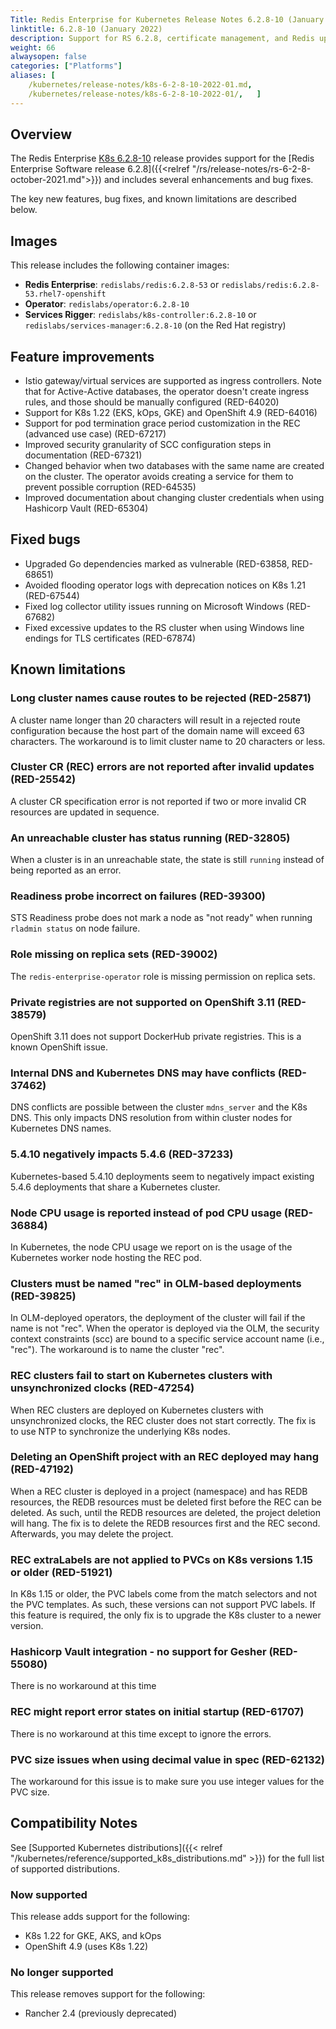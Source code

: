 ```yaml
---
Title: Redis Enterprise for Kubernetes Release Notes 6.2.8-10 (January 2022)
linktitle: 6.2.8-10 (January 2022)
description: Support for RS 6.2.8, certificate management, and Redis upgrade policy.
weight: 66
alwaysopen: false
categories: ["Platforms"]
aliases: [
    /kubernetes/release-notes/k8s-6-2-8-10-2022-01.md,
    /kubernetes/release-notes/k8s-6-2-8-10-2022-01/,   ]
---
```

## Overview

The Redis Enterprise [K8s 6.2.8-10](https://github.com/RedisLabs/redis-enterprise-k8s-docs/releases/tag/v6.2.8-10) release provides support for the [Redis Enterprise Software release 6.2.8]({{<relref "/rs/release-notes/rs-6-2-8-october-2021.md">}}) and includes several enhancements and bug fixes.

The key new features, bug fixes, and known limitations are described below.

## Images

This release includes the following container images:

* **Redis Enterprise**: `redislabs/redis:6.2.8-53` or  `redislabs/redis:6.2.8-53.rhel7-openshift`
* **Operator**: `redislabs/operator:6.2.8-10`
* **Services Rigger**: `redislabs/k8s-controller:6.2.8-10` or `redislabs/services-manager:6.2.8-10` (on the Red Hat registry)

## Feature improvements

* Istio gateway/virtual services are supported as ingress controllers. Note that for Active-Active databases, the operator doesn't create ingress rules, and those should be manually configured (RED-64020)
* Support for K8s 1.22 (EKS, kOps, GKE) and OpenShift 4.9 (RED-64016)
* Support for pod termination grace period customization in the REC (advanced use case) (RED-67217)
* Improved security granularity of SCC configuration steps in documentation (RED-67321)
* Changed behavior when two databases with the same name are created on the cluster. The operator avoids creating a service for them to prevent possible corruption (RED-64535)
* Improved documentation about changing cluster credentials when using Hashicorp Vault (RED-65304)

## Fixed bugs

* Upgraded Go dependencies marked as vulnerable (RED-63858, RED-68651)
* Avoided flooding operator logs with deprecation notices on K8s 1.21 (RED-67544)
* Fixed log collector utility issues running on Microsoft Windows (RED-67682)
* Fixed excessive updates to the RS cluster when using Windows line endings for TLS certificates (RED-67874)

## Known limitations

### Long cluster names cause routes to be rejected  (RED-25871)

A cluster name longer than 20 characters will result in a rejected route configuration because the host part of the domain name will exceed 63 characters. The workaround is to limit cluster name to 20 characters or less.

### Cluster CR (REC) errors are not reported after invalid updates (RED-25542)

A cluster CR specification error is not reported if two or more invalid CR resources are updated in sequence.

### An unreachable cluster has status running (RED-32805)

When a cluster is in an unreachable state, the state is still `running` instead of being reported as an error.

### Readiness probe incorrect on failures (RED-39300)

STS Readiness probe does not mark a node as "not ready" when running `rladmin status` on node failure.

### Role missing on replica sets (RED-39002)

The `redis-enterprise-operator` role is missing permission on replica sets.

### Private registries are not supported on OpenShift 3.11 (RED-38579)

OpenShift 3.11 does not support DockerHub private registries. This is a known OpenShift issue.

### Internal DNS and Kubernetes DNS may have conflicts (RED-37462)

DNS conflicts are possible between the cluster `mdns_server` and the K8s DNS. This only impacts DNS resolution from within cluster nodes for Kubernetes DNS names.

### 5.4.10 negatively impacts 5.4.6 (RED-37233)

Kubernetes-based 5.4.10 deployments seem to negatively impact existing 5.4.6 deployments that share a Kubernetes cluster.

### Node CPU usage is reported instead of pod CPU usage (RED-36884)

In Kubernetes, the node CPU usage we report on is the usage of the Kubernetes worker node hosting the REC pod.

### Clusters must be named "rec" in OLM-based deployments (RED-39825)

In OLM-deployed operators, the deployment of the cluster will fail if the name is not "rec". When the operator is deployed via the OLM, the security context constraints (scc) are bound to a specific service account name (i.e., "rec"). The workaround is to name the cluster "rec".

### REC clusters fail to start on Kubernetes clusters with unsynchronized clocks (RED-47254)

When REC clusters are deployed on Kubernetes clusters with unsynchronized clocks, the REC cluster does not start correctly. The fix is to use NTP to synchronize the underlying K8s nodes.

### Deleting an OpenShift project with an REC deployed may hang (RED-47192)

When a REC cluster is deployed in a project (namespace) and has REDB resources, the
REDB resources must be deleted first before the REC can be deleted. As such, until the
REDB resources are deleted, the project deletion will hang. The fix is to delete the
REDB resources first and the REC second. Afterwards, you may delete the project.

### REC extraLabels are not applied to PVCs on K8s versions 1.15 or older (RED-51921)

In K8s 1.15 or older, the PVC labels come from the match selectors and not the
PVC templates. As such, these versions can not support PVC labels. If this feature
is required, the only fix is to upgrade the K8s cluster to a newer version.

### Hashicorp Vault integration - no support for Gesher (RED-55080)

There is no workaround at this time

### REC might report error states on initial startup (RED-61707)

There is no workaround at this time except to ignore the errors.

### PVC size issues when using decimal value in spec (RED-62132)

The workaround for this issue is to make sure you use integer values for the PVC size.

## Compatibility Notes

See [Supported Kubernetes distributions]({{< relref "/kubernetes/reference/supported_k8s_distributions.md" >}}) for the full list of supported distributions.

### Now supported

This release adds support for the following:

* K8s 1.22 for GKE, AKS, and kOps
* OpenShift 4.9 (uses K8s 1.22)

### No longer supported

This release removes support for the following:

* Rancher 2.4 (previously deprecated)